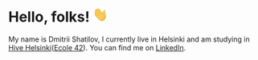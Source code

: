 # Hello, folks! <img src="https://github.com/shatilovdr/shatilovdr/blob/main/wave.gif?raw=true" width="30px" height="30px" />

My name is Dmitrii Shatilov, I currently live in Helsinki and am studying in [Hive Helsinki][1.1]([Ecole 42][1.2]). You can find me on [LinkedIn][3.2].



<!-- links to social media -->

[1.1]: https://www.hive.fi/en/ (Hive Helsinki site)
[1.2]: https://www.42network.org (42 network site)

<!-- links to my social media accounts -->

[3.1]: https://github.com/shatilovdr
[3.2]: https://www.linkedin.com/in/shatilovdr/
[3.3]: https://t.me/shatilovdr